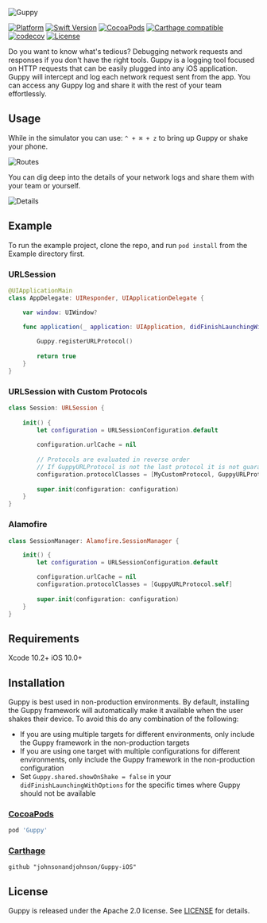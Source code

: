 ![Guppy](https://raw.githubusercontent.com/johnsonandjohnson/Guppy-iOS/master/Screenshots/Guppy.png)

[![Platform](https://img.shields.io/badge/platform-iOS-green.svg?style=flat)](https://img.shields.io/badge/platform-iOS-blue.svg?style=flat)
[![Swift Version](https://img.shields.io/badge/Swift-5.0+-F16D39.svg?style=flat)](https://developer.apple.com/swift)
[![CocoaPods](https://img.shields.io/cocoapods/v/Guppy.svg?style=flat)](https://cocoapods.org/pods/Guppy)
[![Carthage compatible](https://img.shields.io/badge/Carthage-compatible-4BC51D.svg?style=flat)](https://github.com/Carthage/Carthage)
[![codecov](https://codecov.io/gh/johnsonandjohnson/Guppy-iOS/branch/master/graph/badge.svg)](https://codecov.io/gh/johnsonandjohnson/Guppy-iOS)
[![License](https://img.shields.io/badge/License-Apache%202.0-blue.svg)](https://opensource.org/licenses/Apache-2.0)

Do you want to know what's tedious? Debugging network requests and responses if you don't have the right tools. Guppy is a logging tool focused on HTTP requests that can be easily plugged into any iOS application. Guppy will intercept and log each network request sent from the app. You can access any Guppy log and share it with the rest of your team effortlessly.

## Usage

While in the simulator you can use: `^ + ⌘ + z` to bring up Guppy or shake your phone.

![Routes](https://raw.githubusercontent.com/johnsonandjohnson/Guppy-iOS/master/Screenshots/Routes.png)


You can dig deep into the details of your network logs and share them with your team or yourself.

![Details](https://raw.githubusercontent.com/johnsonandjohnson/Guppy-iOS/master/Screenshots/Details.png) 


## Example

To run the example project, clone the repo, and run `pod install` from the Example directory first.

### URLSession

```swift
@UIApplicationMain
class AppDelegate: UIResponder, UIApplicationDelegate {

    var window: UIWindow?

    func application(_ application: UIApplication, didFinishLaunchingWithOptions launchOptions: [UIApplication.LaunchOptionsKey: Any]?) -> Bool {
        
        Guppy.registerURLProtocol()
        
        return true
    }
}
```

### URLSession with Custom Protocols

```swift 
class Session: URLSession {
    
    init() {
        let configuration = URLSessionConfiguration.default
        
        configuration.urlCache = nil
        
        // Protocols are evaluated in reverse order
        // If GuppyURLProtocol is not the last protocol it is not guaranteed to be executed
        configuration.protocolClasses = [MyCustomProtocol, GuppyURLProtocol.self]
        
        super.init(configuration: configuration)
    }
}

```

### Alamofire

```swift 
class SessionManager: Alamofire.SessionManager {

    init() {
        let configuration = URLSessionConfiguration.default

        configuration.urlCache = nil
        configuration.protocolClasses = [GuppyURLProtocol.self]
        
        super.init(configuration: configuration)
    }
}
```


## Requirements

Xcode 10.2+
iOS 10.0+

## Installation

Guppy is best used in non-production environments. By default, installing the Guppy framework will automatically make it available when the user shakes their device. To avoid this do any combination of the following:
* If you are using multiple targets for different environments, only include the Guppy framework in the non-production targets
* If you are using one target with multiple configurations for different environments, only include the Guppy framework in the non-production configuration
* Set `Guppy.shared.showOnShake = false` in your `didFinishLaunchingWithOptions` for the specific times where Guppy should not be available

### [CocoaPods](https://cocoapods.org)

```ruby
pod 'Guppy'
```

### [Carthage](https://github.com/Carthage/Carthage)

```
github "johnsonandjohnson/Guppy-iOS"
```

## License

Guppy is released under the Apache 2.0 license. See [LICENSE](https://github.com/johnsonandjohnson/Guppy-iOS/blob/master/LICENSE) for details.
